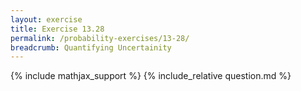 ```yaml
---
layout: exercise
title: Exercise 13.28
permalink: /probability-exercises/13-28/
breadcrumb: Quantifying Uncertainity
---
```


{% include mathjax_support %}
{% include_relative question.md %}
